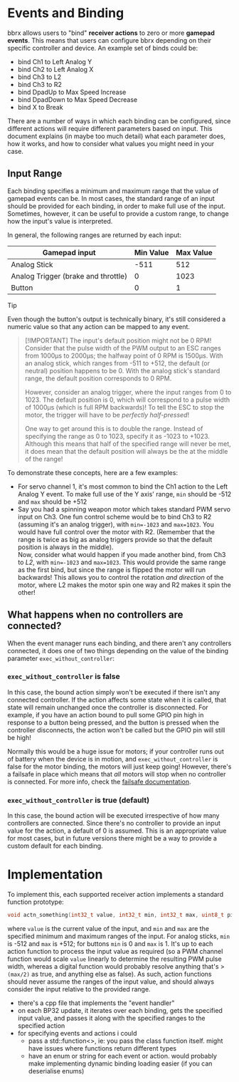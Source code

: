 # Events and Binding
bbrx allows users to "bind" **receiver actions** to zero or more **gamepad events**.  This means that users can configure bbrx depending on their specific controller and device.  An example set of binds could be:
- bind Ch1 to Left Analog Y
- bind Ch2 to Left Analog X
- bind Ch3 to L2
- bind Ch3 to R2
- bind DpadUp to Max Speed Increase
- bind DpadDown to Max Speed Decrease
- bind X to Break

There are a number of ways in which each binding can be configured, since different actions will require different parameters based on input.  This document explains (in maybe too much detail) what each parameter does, how it works, and how to consider what values you might need in your case.

## Input Range
Each binding specifies a minimum and maximum range that the value of gamepad events can be.  In most cases, the standard range of an input should be provided for each binding, in order to make full use of the input.  Sometimes, however, it can be useful to provide a custom range, to change how the input's value is interpreted.  

In general, the following ranges are returned by each input:

| Gamepad input                       | Min Value | Max Value |
|-------------------------------------|-----------|-----------|
| Analog Stick                        | -511      | 512       |
| Analog Trigger (brake and throttle) | 0         | 1023      |
| Button                              | 0         | 1         |

> [!TIP]
> Even though the button's output is technically binary, it's still considered a numeric value so that any action can be mapped to any event.


> [!IMPORTANT] The input's default position might not be 0 RPM!
> Consider that the pulse width of the PWM output to an ESC ranges from 1000µs to 2000µs; the halfway point of 0 RPM is 1500µs.  With an analog stick, which ranges from -511 to +512, the default (or neutral) position happens to be 0.  With the analog stick's standard range, the default position corresponds to 0 RPM.
>
> However, consider an analog trigger, where the input ranges from 0 to 1023.  The default position is 0, which will correspond to a pulse width of 1000µs (which is full RPM backwards)!  To tell the ESC to stop the motor, the trigger will have to be *perfectly half-pressed*!
>
> One way to get around this is to double the range.  Instead of specifying the range as 0 to 1023, specify it as -1023 to +1023.  Although this means that half of the specified range will never be met, it does mean that the default position will always be the at the middle of the range!

To demonstrate these concepts, here are a few examples:
- For servo channel 1, it's most common to bind the Ch1 action to the Left Analog Y event.  To make full use of the Y axis' range, `min` should be -512 and `max` should be +512
- Say you had a spinning weapon motor which takes standard PWM servo input on Ch3.  One fun control scheme would be to bind Ch3 to R2 (assuming it's an analog trigger), with `min=-1023` and `max=1023`.  You would have full control over the motor with R2.  (Remember that the range is twice as big as analog triggers provide so that the default position is always in the middle).  
Now, consider what would happen if you made another bind, from Ch3 to *L2*, with `min=-1023` and `max=1023`.  This would provide the same range as the first bind, but since the range is flipped the motor will run backwards!  This allows you to control the rotation *and direction* of the motor, where L2 makes the motor spin one way and R2 makes it spin the other!

## What happens when no controllers are connected?
When the event manager runs each binding, and there aren't any controllers connected, it does one of two things depending on the value of the binding parameter `exec_without_controller`:

### `exec_without_controller` is false
In this case, the bound action simply won't be executed if there isn't any connected controller.  If the action affects some state when it is called, that state will remain unchanged once the controller is disconnected.  For example, if you have an action bound to pull some GPIO pin high in response to a button being pressed, and the button is pressed when the controller disconnects, the action won't be called but the GPIO pin will still be high!

Normally this would be a huge issue for motors; if your controller runs out of battery when the device is in motion, and `exec_without_controller` is false for the motor binding, the motors will just keep going!  However, there's a failsafe in place which means that *all* motors will stop when no controller is connected.  For more info, check the [failsafe documentation](./failsafes.md#kill-motors-when-no-controllers-are-connected).

### `exec_without_controller` is true (default)
In this case, the bound action will be executed irrespective of how many controllers are connected.  Since there's no controller to provide an input value for the action, a default of 0 is assumed.  This is an appropriate value for most cases, but in future versions there might be a way to provide a custom default for each binding.

# Implementation
To implement this, each supported receiver action implements a standard function prototype:
```c++
void actn_something(int32_t value, int32_t min, int32_t max, uint8_t pin);
```
where `value` is the current value of the input, and `min` and `max` are the specified minimum and maximum ranges of the input.  For analog sticks, `min` is -512 and `max` is +512; for buttons `min` is 0 and `max` is 1.  It's up to each action function to process the input value as required (so a PWM channel function would scale `value` linearly to determine the resulting PWM pulse width, whereas a digital function would probably resolve anything that's > `(max/2)` as true, and anything else as false).  As such, action functions should never assume the ranges of the input value, and should always consider the input relative to the provided range.

- there's a cpp file that implements the "event handler"
- on each BP32 update, it iterates over each binding, gets the specified input value, and passes it along with the specified ranges to the specified action
- for specifying events and actions i could
  - pass a std::function<>, ie: you pass the class function itself.  might have issues where functions return different types
  - have an enum or string for each event or action.  would probably make implementing dynamic binding loading easier (if you can deserialise enums)